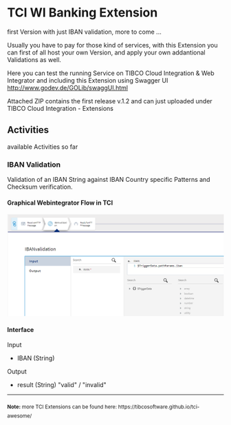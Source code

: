 # TCI WI Banking Extension
first Version with just IBAN validation, more to come ...

Usually you have to pay for those kind of services, with this Extension you can first of all host your own Version, and apply your own addantional Validations as well.

Here you can test the running Service on TIBCO Cloud Integration & Web Integrator and including this Extension using Swagger UI
http://www.godev.de/GOLib/swaggUI.html

Attached ZIP contains the first release v.1.2 and can just uploaded under 
TIBCO Cloud Integration - Extensions

## Activities
available Activities so far
### IBAN Validation
Validation of an IBAN String against IBAN Country specific Patterns and Checksum verification.  

#### Graphical Webintegrator Flow in TCI
![TCI Webintegrator flow image](screenshots/Banking-IBAN.png?raw=true "TCI WI Banking IBAN validation Screenshot")

#### Interface
Input
- IBAN (String)

Output
- result (String) "valid" / "invalid"

<hr>
<sub><b>Note:</b> more TCI Extensions can be found here: https://tibcosoftware.github.io/tci-awesome/ </sub>
